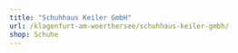 ```yaml
---
title: "Schuhhaus Keiler GmbH"
url: /klagenfurt-am-woerthersee/schuhhaus-keiler-gmbh/
shop: Schuhe
---
```

